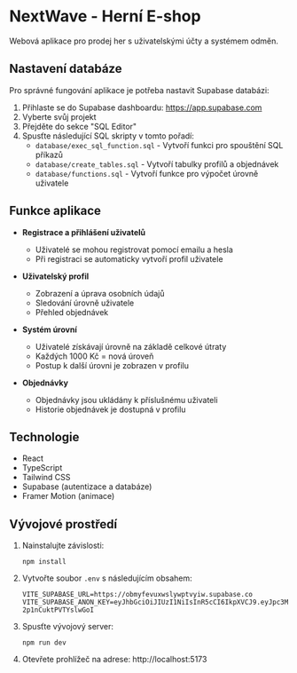 # NextWave - Herní E-shop

Webová aplikace pro prodej her s uživatelskými účty a systémem odměn.

## Nastavení databáze

Pro správné fungování aplikace je potřeba nastavit Supabase databázi:

1. Přihlaste se do Supabase dashboardu: https://app.supabase.com
2. Vyberte svůj projekt
3. Přejděte do sekce "SQL Editor"
4. Spusťte následující SQL skripty v tomto pořadí:
   - `database/exec_sql_function.sql` - Vytvoří funkci pro spouštění SQL příkazů
   - `database/create_tables.sql` - Vytvoří tabulky profilů a objednávek
   - `database/functions.sql` - Vytvoří funkce pro výpočet úrovně uživatele

## Funkce aplikace

- **Registrace a přihlášení uživatelů**
  - Uživatelé se mohou registrovat pomocí emailu a hesla
  - Při registraci se automaticky vytvoří profil uživatele

- **Uživatelský profil**
  - Zobrazení a úprava osobních údajů
  - Sledování úrovně uživatele
  - Přehled objednávek

- **Systém úrovní**
  - Uživatelé získávají úrovně na základě celkové útraty
  - Každých 1000 Kč = nová úroveň
  - Postup k další úrovni je zobrazen v profilu

- **Objednávky**
  - Objednávky jsou ukládány k příslušnému uživateli
  - Historie objednávek je dostupná v profilu

## Technologie

- React
- TypeScript
- Tailwind CSS
- Supabase (autentizace a databáze)
- Framer Motion (animace)

## Vývojové prostředí

1. Nainstalujte závislosti:
   ```
   npm install
   ```

2. Vytvořte soubor `.env` s následujícím obsahem:
   ```
   VITE_SUPABASE_URL=https://obmyfevuxwslywptvyiw.supabase.co
   VITE_SUPABASE_ANON_KEY=eyJhbGciOiJIUzI1NiIsInR5cCI6IkpXVCJ9.eyJpc3MiOiJzdXBhYmFzZSIsInJlZiI6Im9ibXlmZXZ1eHdzbHl3cHR2eWl3Iiwicm9sZSI6ImFub24iLCJpYXQiOjE3MzYyNDUxNTgsImV4cCI6MjA1MTgyMTE1OH0.oVj7DsoORyVBfcg_NZFStO_S-2p1nCuktPVTYslwGoI
   ```

3. Spusťte vývojový server:
   ```
   npm run dev
   ```

4. Otevřete prohlížeč na adrese: http://localhost:5173
